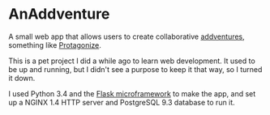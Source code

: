 # AnAddventure

A small web app that allows users to create collaborative [addventures](https://en.wikipedia.org/wiki/Addventure), something like [Protagonize](http://www.protagonize.com/).

This is a pet project I did a while ago to learn web development. It used to be up and running, but I didn't see a purpose to keep it that way, so I turned it down.

I used Python 3.4 and the [Flask microframework](flask.pocoo.org) to make the app, and set up a NGINX 1.4 HTTP server and PostgreSQL 9.3 database to run it.
